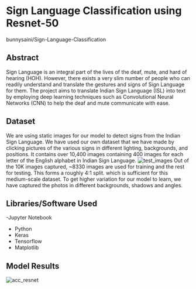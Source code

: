# Sign Language Classification using Resnet-50
bunnysaini/Sign-Language-Classification

## Abstract
Sign Language is an integral part of the lives of the deaf, mute, and hard of hearing (HOH). However, there exists a very slim number of people who can readily understand and translate the gestures and signs of Sign Language for them. The project aims to translate Indian Sign Language (ISL) into text by employing deep learning techniques such as Convolutional Neural Networks (CNN) to help the deaf and mute communicate with ease. 

## Dataset
We are using static images for our model to detect signs from the Indian Sign Language. We have used our own dataset that we have made by clicking pictures of the various signs in different lighting, backgrounds, and positions. It contains over 10,400 images containing 400 images for each letter of the English alphabet in Indian Sign Language.
![test_images](https://user-images.githubusercontent.com/83510385/169309912-01465560-064e-4901-81ca-ed537ee0bdee.png)
Out of the 10K images captured, ~8330 images are used for training and the rest for testing. This forms a roughly 4:1 split. which is sufficient for this medium-scale dataset. To get higher variation for our model to learn, we have captured the photos in different backgrounds, shadows and angles.

## Libraries/Software Used
-Jupyter Notebook
-  Python
- Keras
- Tensorflow
- Matplotlib

## Model Results
![acc_resnet](https://user-images.githubusercontent.com/83510385/169311479-162fa9b6-d0f8-43cf-b68a-7f8fb3968ca9.png)
